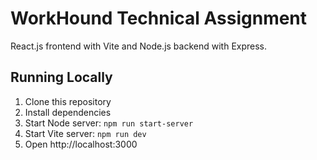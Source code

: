 # WorkHound Technical Assignment

React.js frontend with Vite and Node.js backend with Express.

## Running Locally
1. Clone this repository
2. Install dependencies
3. Start Node server: `npm run start-server`
4. Start Vite server: `npm run dev`
5. Open http://localhost:3000

